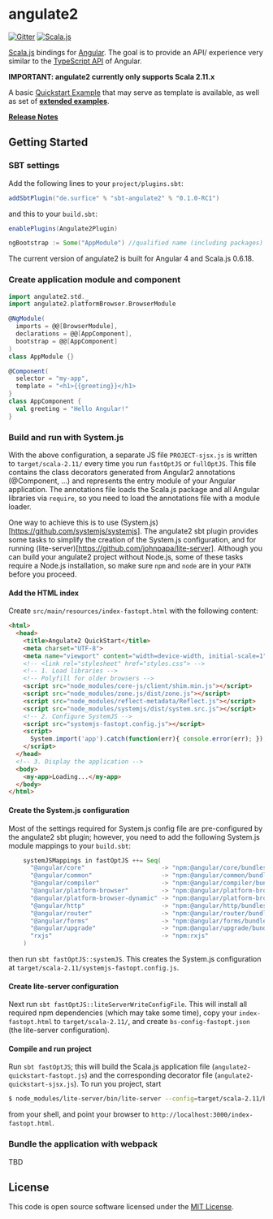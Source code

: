 angulate2
===========
[![Gitter](https://badges.gitter.im/Join%20Chat.svg)](https://gitter.im/angulate2/Lobby)
[![Scala.js](https://www.scala-js.org/assets/badges/scalajs-0.6.17.svg)](https://www.scala-js.org)
<!--[![Build Status](https://travis-ci.org/jokade/angulate2.svg?branch=master)](https://travis-ci.org/jokade/angulate2)-->

[Scala.js](http://www.scala-js.org/) bindings for [Angular](http://www.angular.io). The goal is to provide an API/ experience very similar to the [TypeScript API](https://angular.io/docs/ts/latest/guide/cheatsheet.html) of Angular.

**IMPORTANT: angulate2 currently only supports Scala 2.11.x**

A basic [Quickstart Example](https://github.com/jokade/angulate2-quickstart) that may serve as template is available, as well as set of **[extended examples](https://github.com/jokade/angulate2-examples)**.

**[Release Notes](https://github.com/jokade/angulate2/wiki/Release-Notes)**

Getting Started
---------------
### SBT settings
Add the following lines to your `project/plugins.sbt`:
```scala
addSbtPlugin("de.surfice" % "sbt-angulate2" % "0.1.0-RC1")
```
and this to your `build.sbt`:
```scala
enablePlugins(Angulate2Plugin)

ngBootstrap := Some("AppModule") //qualified name (including packages) of Scala class to bootstrap
```
The current version of angulate2 is built for Angular 4 and Scala.js 0.6.18.

### Create application module and component
```scala
import angulate2.std._
import angulate2.platformBrowser.BrowserModule

@NgModule(
  imports = @@[BrowserModule],
  declarations = @@[AppComponent],
  bootstrap = @@[AppComponent]
)
class AppModule {}

@Component(
  selector = "my-app",
  template = "<h1>{{greeting}}</h1>
}
class AppComponent {
  val greeting = "Hello Angular!"
}
```

### Build and run with System.js
With the above configuration, a separate JS file `PROJECT-sjsx.js` is written to `target/scala-2.11/` every time you run `fastOptJS` or `fullOptJS`. This file contains the class decorators generated from Angular2 annotations (@Component, ...) and represents the entry module of your Angular application. The annotations file loads the Scala.js package and all Angular libraries via `require`, so you need to load the annotations file with a module loader. 

One way to achieve this is to use (System.js)[https://github.com/systemjs/systemjs]. The angulate2 sbt plugin provides some tasks to simplify the creation of the System.js configuration, and for running (lite-server)[https://github.com/johnpapa/lite-server]. Although you can build your angulate2 project without Node.js, some of these tasks require a Node.js installation, so make sure `npm` and `node` are in your `PATH` before you proceed.

#### Add the HTML index
Create `src/main/resources/index-fastopt.html` with the following content:
```html
<html>
  <head>
    <title>Angulate2 QuickStart</title>
    <meta charset="UTF-8">
    <meta name="viewport" content="width=device-width, initial-scale=1">
    <!-- <link rel="stylesheet" href="styles.css"> -->
    <!-- 1. Load libraries -->
    <!-- Polyfill for older browsers -->
    <script src="node_modules/core-js/client/shim.min.js"></script>
    <script src="node_modules/zone.js/dist/zone.js"></script>
    <script src="node_modules/reflect-metadata/Reflect.js"></script>
    <script src="node_modules/systemjs/dist/system.src.js"></script>
    <!-- 2. Configure SystemJS -->
    <script src="systemjs-fastopt.config.js"></script>
    <script>
      System.import('app').catch(function(err){ console.error(err); });
    </script>
  </head>
  <!-- 3. Display the application -->
  <body>
    <my-app>Loading...</my-app>
  </body>
</html>
```

#### Create the System.js configuration 
Most of the settings required for System.js config file are pre-configured by the angulate2 sbt plugin; however, you need to add the following System.js module mappings to your `build.sbt`:
```scala
    systemJSMappings in fastOptJS ++= Seq(
      "@angular/core"                     -> "npm:@angular/core/bundles/core.umd.js",
      "@angular/common"                   -> "npm:@angular/common/bundles/common.umd.js",
      "@angular/compiler"                 -> "npm:@angular/compiler/bundles/compiler.umd.js",
      "@angular/platform-browser"         -> "npm:@angular/platform-browser/bundles/platform-browser.umd.js",
      "@angular/platform-browser-dynamic" -> "npm:@angular/platform-browser-dynamic/bundles/platform-browser-dynamic.umd.js",
      "@angular/http"                     -> "npm:@angular/http/bundles/http.umd.js",
      "@angular/router"                   -> "npm:@angular/router/bundles/router.umd.js",
      "@angular/forms"                    -> "npm:@angular/forms/bundles/forms.umd.js",
      "@angular/upgrade"                  -> "npm:@angular/upgrade/bundles/upgrade.umd.js",
      "rxjs"                              -> "npm:rxjs"
    )
```

then run `sbt fastOptJS::systemJS`. This creates the System.js configuration at `target/scala-2.11/systemjs-fastopt.config.js`.

#### Create lite-server configuration
Next run `sbt fastOptJS::liteServerWriteConfigFile`. This will install all required npm dependencies (which may take some time), copy your `index-fastopt.html` to `target/scala-2.11/`, and create `bs-config-fastopt.json` (the lite-server configuration).

#### Compile and run project
Run `sbt fastOptJS`; this will build the Scala.js application file (`angulate2-quickstart-fastopt.js`) and the corresponding decorator file (`angulate2-quickstart-sjsx.js`). To run you project, start
```bash
$ node_modules/lite-server/bin/lite-server --config=target/scala-2.11/bs-config-fastopt.json
```
from your shell, and point your browser to `http://localhost:3000/index-fastopt.html`.

### Bundle the application with webpack
TBD

License
-------
This code is open source software licensed under the [MIT License](http://opensource.org/licenses/MIT).
